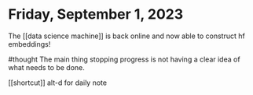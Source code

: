 # Friday, September 1, 2023
The [[data science machine]] is back online and now able to construct hf embeddings!

#thought The main thing stopping progress is not having a clear idea of what needs to be done. 

[[shortcut]] alt-d for daily note